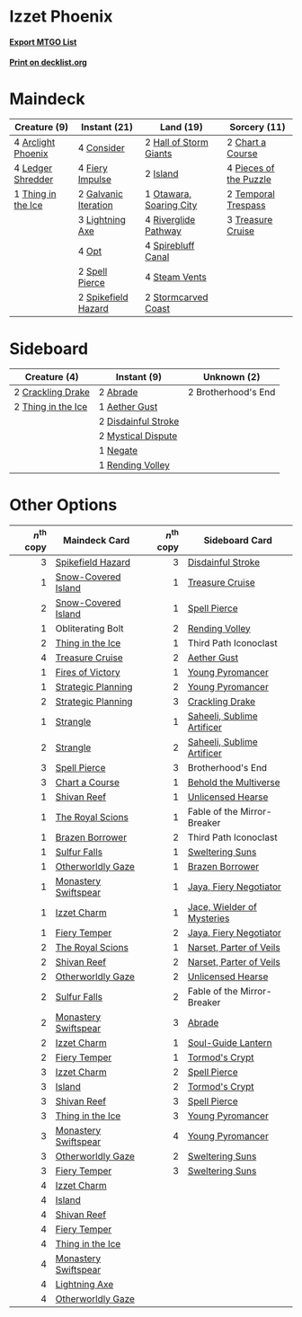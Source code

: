 # Izzet Phoenix

#### [Export MTGO List](../collection/Izzet%20Phoenix/Izzet%20Phoenix.txt)
#### [Print on decklist.org](http://decklist.org/?deckmain=4%09Arclight%20Phoenix%0A2%09Chart%20a%20Course%0A4%09Consider%0A4%09Fiery%20Impulse%0A2%09Galvanic%20Iteration%0A2%09Hall%20of%20Storm%20Giants%0A2%09Island%0A4%09Ledger%20Shredder%0A3%09Lightning%20Axe%0A4%09Opt%0A1%09Otawara,%20Soaring%20City%0A4%09Pieces%20of%20the%20Puzzle%0A4%09Riverglide%20Pathway%0A2%09Spell%20Pierce%0A2%09Spikefield%20Hazard%0A4%09Spirebluff%20Canal%0A4%09Steam%20Vents%0A2%09Stormcarved%20Coast%0A2%09Temporal%20Trespass%0A1%09Thing%20in%20the%20Ice%0A3%09Treasure%20Cruise&deckside=2%09Abrade%0A1%09Aether%20Gust%0A2%09Brotherhood's%20End%0A2%09Crackling%20Drake%0A2%09Disdainful%20Stroke%0A2%09Mystical%20Dispute%0A1%09Negate%0A1%09Rending%20Volley%0A2%09Thing%20in%20the%20Ice)
# Maindeck

|                                        Creature (9)                                         |                                         Instant (21)                                          |                                            Land (19)                                             |                                          Sorcery (11)                                           |
|---------------------------------------------------------------------------------------------|-----------------------------------------------------------------------------------------------|--------------------------------------------------------------------------------------------------|-------------------------------------------------------------------------------------------------|
|4 [Arclight Phoenix](http://gatherer.wizards.com/Pages/Card/Details.aspx?multiverseid=452841)|4 [Consider](http://gatherer.wizards.com/Pages/Card/Details.aspx?multiverseid=534803)          |2 [Hall of Storm Giants](http://gatherer.wizards.com/Pages/Card/Details.aspx?multiverseid=527544) |2 [Chart a Course](http://gatherer.wizards.com/Pages/Card/Details.aspx?multiverseid=435200)      |
|4 [Ledger Shredder](http://gatherer.wizards.com/Pages/Card/Details.aspx?multiverseid=555247) |4 [Fiery Impulse](http://gatherer.wizards.com/Pages/Card/Details.aspx?multiverseid=398516)     |2 [Island](http://gatherer.wizards.com/Pages/Card/Details.aspx?multiverseid=439857)               |4 [Pieces of the Puzzle](http://gatherer.wizards.com/Pages/Card/Details.aspx?multiverseid=409821)|
|1 [Thing in the Ice](http://gatherer.wizards.com/Pages/Card/Details.aspx?multiverseid=409836)|2 [Galvanic Iteration](http://gatherer.wizards.com/Pages/Card/Details.aspx?multiverseid=535018)|1 [Otawara, Soaring City](http://gatherer.wizards.com/Pages/Card/Details.aspx?multiverseid=548584)|2 [Temporal Trespass](http://gatherer.wizards.com/Pages/Card/Details.aspx?multiverseid=391939)   |
|                                                                                             |3 [Lightning Axe](http://gatherer.wizards.com/Pages/Card/Details.aspx?multiverseid=409925)     |4 [Riverglide Pathway](http://gatherer.wizards.com/Pages/Card/Details.aspx?multiverseid=491920)   |3 [Treasure Cruise](http://gatherer.wizards.com/Pages/Card/Details.aspx?multiverseid=420718)     |
|                                                                                             |4 [Opt](http://gatherer.wizards.com/Pages/Card/Details.aspx?multiverseid=442948)               |4 [Spirebluff Canal](http://gatherer.wizards.com/Pages/Card/Details.aspx?multiverseid=417822)     |                                                                                                 |
|                                                                                             |2 [Spell Pierce](http://gatherer.wizards.com/Pages/Card/Details.aspx?multiverseid=425876)      |4 [Steam Vents](http://gatherer.wizards.com/Pages/Card/Details.aspx?multiverseid=405109)          |                                                                                                 |
|                                                                                             |2 [Spikefield Hazard](http://gatherer.wizards.com/Pages/Card/Details.aspx?multiverseid=491809) |2 [Stormcarved Coast](http://gatherer.wizards.com/Pages/Card/Details.aspx?multiverseid=541141)    |                                                                                                 |


# Sideboard

|                                        Creature (4)                                         |                                         Instant (9)                                          |    Unknown (2)    |
|---------------------------------------------------------------------------------------------|----------------------------------------------------------------------------------------------|-------------------|
|2 [Crackling Drake](http://gatherer.wizards.com/Pages/Card/Details.aspx?multiverseid=452913) |2 [Abrade](http://gatherer.wizards.com/Pages/Card/Details.aspx?multiverseid=430772)           |2 Brotherhood's End|
|2 [Thing in the Ice](http://gatherer.wizards.com/Pages/Card/Details.aspx?multiverseid=409836)|1 [Aether Gust](http://gatherer.wizards.com/Pages/Card/Details.aspx?multiverseid=466796)      |                   |
|                                                                                             |2 [Disdainful Stroke](http://gatherer.wizards.com/Pages/Card/Details.aspx?multiverseid=420705)|                   |
|                                                                                             |2 [Mystical Dispute](http://gatherer.wizards.com/Pages/Card/Details.aspx?multiverseid=473020) |                   |
|                                                                                             |1 [Negate](http://gatherer.wizards.com/Pages/Card/Details.aspx?multiverseid=423707)           |                   |
|                                                                                             |1 [Rending Volley](http://gatherer.wizards.com/Pages/Card/Details.aspx?multiverseid=394663)   |                   |


# Other Options

|*n*<sup>th</sup> copy|                                         Maindeck Card                                         |*n*<sup>th</sup> copy|                                           Sideboard Card                                            |
|--------------------:|-----------------------------------------------------------------------------------------------|--------------------:|-----------------------------------------------------------------------------------------------------|
|                    3|[Spikefield Hazard](http://gatherer.wizards.com/Pages/Card/Details.aspx?multiverseid=491809)   |                    3|[Disdainful Stroke](http://gatherer.wizards.com/Pages/Card/Details.aspx?multiverseid=420705)         |
|                    1|[Snow-Covered Island](http://gatherer.wizards.com/Pages/Card/Details.aspx?multiverseid=121130) |                    1|[Treasure Cruise](http://gatherer.wizards.com/Pages/Card/Details.aspx?multiverseid=420718)           |
|                    2|[Snow-Covered Island](http://gatherer.wizards.com/Pages/Card/Details.aspx?multiverseid=121130) |                    1|[Spell Pierce](http://gatherer.wizards.com/Pages/Card/Details.aspx?multiverseid=425876)              |
|                    1|Obliterating Bolt                                                                              |                    2|[Rending Volley](http://gatherer.wizards.com/Pages/Card/Details.aspx?multiverseid=394663)            |
|                    2|[Thing in the Ice](http://gatherer.wizards.com/Pages/Card/Details.aspx?multiverseid=409836)    |                    1|Third Path Iconoclast                                                                                |
|                    4|[Treasure Cruise](http://gatherer.wizards.com/Pages/Card/Details.aspx?multiverseid=420718)     |                    2|[Aether Gust](http://gatherer.wizards.com/Pages/Card/Details.aspx?multiverseid=466796)               |
|                    1|[Fires of Victory](http://gatherer.wizards.com/Pages/Card/Details.aspx?multiverseid=574603)    |                    1|[Young Pyromancer](http://gatherer.wizards.com/Pages/Card/Details.aspx?multiverseid=426592)          |
|                    1|[Strategic Planning](http://gatherer.wizards.com/Pages/Card/Details.aspx?multiverseid=376525)  |                    2|[Young Pyromancer](http://gatherer.wizards.com/Pages/Card/Details.aspx?multiverseid=426592)          |
|                    2|[Strategic Planning](http://gatherer.wizards.com/Pages/Card/Details.aspx?multiverseid=376525)  |                    3|[Crackling Drake](http://gatherer.wizards.com/Pages/Card/Details.aspx?multiverseid=452913)           |
|                    1|[Strangle](http://gatherer.wizards.com/Pages/Card/Details.aspx?multiverseid=555326)            |                    1|[Saheeli, Sublime Artificer](http://gatherer.wizards.com/Pages/Card/Details.aspx?multiverseid=461161)|
|                    2|[Strangle](http://gatherer.wizards.com/Pages/Card/Details.aspx?multiverseid=555326)            |                    2|[Saheeli, Sublime Artificer](http://gatherer.wizards.com/Pages/Card/Details.aspx?multiverseid=461161)|
|                    3|[Spell Pierce](http://gatherer.wizards.com/Pages/Card/Details.aspx?multiverseid=425876)        |                    3|Brotherhood's End                                                                                    |
|                    3|[Chart a Course](http://gatherer.wizards.com/Pages/Card/Details.aspx?multiverseid=435200)      |                    1|[Behold the Multiverse](http://gatherer.wizards.com/Pages/Card/Details.aspx?multiverseid=503653)     |
|                    1|[Shivan Reef](http://gatherer.wizards.com/Pages/Card/Details.aspx?multiverseid=129731)         |                    1|[Unlicensed Hearse](http://gatherer.wizards.com/Pages/Card/Details.aspx?multiverseid=555447)         |
|                    1|[The Royal Scions](http://gatherer.wizards.com/Pages/Card/Details.aspx?multiverseid=473161)    |                    1|Fable of the Mirror-Breaker                                                                          |
|                    1|[Brazen Borrower](http://gatherer.wizards.com/Pages/Card/Details.aspx?multiverseid=473001)     |                    2|Third Path Iconoclast                                                                                |
|                    1|[Sulfur Falls](http://gatherer.wizards.com/Pages/Card/Details.aspx?multiverseid=443135)        |                    1|[Sweltering Suns](http://gatherer.wizards.com/Pages/Card/Details.aspx?multiverseid=426851)           |
|                    1|[Otherworldly Gaze](http://gatherer.wizards.com/Pages/Card/Details.aspx?multiverseid=534831)   |                    1|[Brazen Borrower](http://gatherer.wizards.com/Pages/Card/Details.aspx?multiverseid=473001)           |
|                    1|[Monastery Swiftspear](http://gatherer.wizards.com/Pages/Card/Details.aspx?multiverseid=438706)|                    1|[Jaya, Fiery Negotiator](http://gatherer.wizards.com/Pages/Card/Details.aspx?multiverseid=574613)    |
|                    1|[Izzet Charm](http://gatherer.wizards.com/Pages/Card/Details.aspx?multiverseid=338413)         |                    1|[Jace, Wielder of Mysteries](http://gatherer.wizards.com/Pages/Card/Details.aspx?multiverseid=460981)|
|                    1|[Fiery Temper](http://gatherer.wizards.com/Pages/Card/Details.aspx?multiverseid=409908)        |                    2|[Jaya, Fiery Negotiator](http://gatherer.wizards.com/Pages/Card/Details.aspx?multiverseid=574613)    |
|                    2|[The Royal Scions](http://gatherer.wizards.com/Pages/Card/Details.aspx?multiverseid=473161)    |                    1|[Narset, Parter of Veils](http://gatherer.wizards.com/Pages/Card/Details.aspx?multiverseid=460988)   |
|                    2|[Shivan Reef](http://gatherer.wizards.com/Pages/Card/Details.aspx?multiverseid=129731)         |                    2|[Narset, Parter of Veils](http://gatherer.wizards.com/Pages/Card/Details.aspx?multiverseid=460988)   |
|                    2|[Otherworldly Gaze](http://gatherer.wizards.com/Pages/Card/Details.aspx?multiverseid=534831)   |                    2|[Unlicensed Hearse](http://gatherer.wizards.com/Pages/Card/Details.aspx?multiverseid=555447)         |
|                    2|[Sulfur Falls](http://gatherer.wizards.com/Pages/Card/Details.aspx?multiverseid=443135)        |                    2|Fable of the Mirror-Breaker                                                                          |
|                    2|[Monastery Swiftspear](http://gatherer.wizards.com/Pages/Card/Details.aspx?multiverseid=438706)|                    3|[Abrade](http://gatherer.wizards.com/Pages/Card/Details.aspx?multiverseid=430772)                    |
|                    2|[Izzet Charm](http://gatherer.wizards.com/Pages/Card/Details.aspx?multiverseid=338413)         |                    1|[Soul-Guide Lantern](http://gatherer.wizards.com/Pages/Card/Details.aspx?multiverseid=476488)        |
|                    2|[Fiery Temper](http://gatherer.wizards.com/Pages/Card/Details.aspx?multiverseid=409908)        |                    1|[Tormod's Crypt](http://gatherer.wizards.com/Pages/Card/Details.aspx?multiverseid=389723)            |
|                    3|[Izzet Charm](http://gatherer.wizards.com/Pages/Card/Details.aspx?multiverseid=338413)         |                    2|[Spell Pierce](http://gatherer.wizards.com/Pages/Card/Details.aspx?multiverseid=425876)              |
|                    3|[Island](http://gatherer.wizards.com/Pages/Card/Details.aspx?multiverseid=439857)              |                    2|[Tormod's Crypt](http://gatherer.wizards.com/Pages/Card/Details.aspx?multiverseid=389723)            |
|                    3|[Shivan Reef](http://gatherer.wizards.com/Pages/Card/Details.aspx?multiverseid=129731)         |                    3|[Spell Pierce](http://gatherer.wizards.com/Pages/Card/Details.aspx?multiverseid=425876)              |
|                    3|[Thing in the Ice](http://gatherer.wizards.com/Pages/Card/Details.aspx?multiverseid=409836)    |                    3|[Young Pyromancer](http://gatherer.wizards.com/Pages/Card/Details.aspx?multiverseid=426592)          |
|                    3|[Monastery Swiftspear](http://gatherer.wizards.com/Pages/Card/Details.aspx?multiverseid=438706)|                    4|[Young Pyromancer](http://gatherer.wizards.com/Pages/Card/Details.aspx?multiverseid=426592)          |
|                    3|[Otherworldly Gaze](http://gatherer.wizards.com/Pages/Card/Details.aspx?multiverseid=534831)   |                    2|[Sweltering Suns](http://gatherer.wizards.com/Pages/Card/Details.aspx?multiverseid=426851)           |
|                    3|[Fiery Temper](http://gatherer.wizards.com/Pages/Card/Details.aspx?multiverseid=409908)        |                    3|[Sweltering Suns](http://gatherer.wizards.com/Pages/Card/Details.aspx?multiverseid=426851)           |
|                    4|[Izzet Charm](http://gatherer.wizards.com/Pages/Card/Details.aspx?multiverseid=338413)         |                     |                                                                                                     |
|                    4|[Island](http://gatherer.wizards.com/Pages/Card/Details.aspx?multiverseid=439857)              |                     |                                                                                                     |
|                    4|[Shivan Reef](http://gatherer.wizards.com/Pages/Card/Details.aspx?multiverseid=129731)         |                     |                                                                                                     |
|                    4|[Fiery Temper](http://gatherer.wizards.com/Pages/Card/Details.aspx?multiverseid=409908)        |                     |                                                                                                     |
|                    4|[Thing in the Ice](http://gatherer.wizards.com/Pages/Card/Details.aspx?multiverseid=409836)    |                     |                                                                                                     |
|                    4|[Monastery Swiftspear](http://gatherer.wizards.com/Pages/Card/Details.aspx?multiverseid=438706)|                     |                                                                                                     |
|                    4|[Lightning Axe](http://gatherer.wizards.com/Pages/Card/Details.aspx?multiverseid=409925)       |                     |                                                                                                     |
|                    4|[Otherworldly Gaze](http://gatherer.wizards.com/Pages/Card/Details.aspx?multiverseid=534831)   |                     |                                                                                                     |

